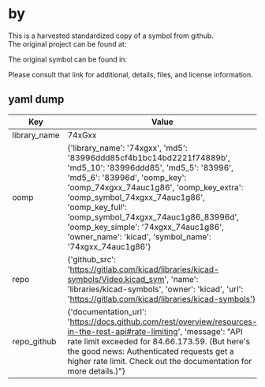 #  by   
This is a harvested standardized copy of a symbol from github.  
The original project can be found at:  
  
The original symbol can be found in:

Please consult that link for additional, details, files, and license information.  
## yaml dump  
| Key | Value |  
| --- | --- |  
| library_name | 74xGxx |  
| oomp | {'library_name': '74xgxx', 'md5': '83996ddd85cf4b1bc14bd2221f74889b', 'md5_10': '83996ddd85', 'md5_5': '83996', 'md5_6': '83996d', 'oomp_key': 'oomp_74xgxx_74auc1g86', 'oomp_key_extra': 'oomp_symbol_74xgxx_74auc1g86', 'oomp_key_full': 'oomp_symbol_74xgxx_74auc1g86_83996d', 'oomp_key_simple': '74xgxx_74auc1g86', 'owner_name': 'kicad', 'symbol_name': '74xgxx_74auc1g86'} |  
| repo | {'github_src': 'https://gitlab.com/kicad/libraries/kicad-symbols/Video.kicad_sym', 'name': 'libraries/kicad-symbols', 'owner': 'kicad', 'url': 'https://gitlab.com/kicad/libraries/kicad-symbols'} |  
| repo_github | {'documentation_url': 'https://docs.github.com/rest/overview/resources-in-the-rest-api#rate-limiting', 'message': "API rate limit exceeded for 84.66.173.59. (But here's the good news: Authenticated requests get a higher rate limit. Check out the documentation for more details.)"} |  


